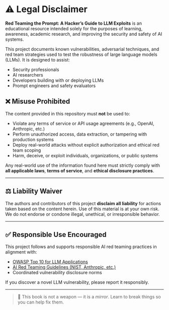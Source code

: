 # ⚠️ Legal Disclaimer

**Red Teaming the Prompt: A Hacker’s Guide to LLM Exploits** is an educational resource intended solely for the purposes of learning, awareness, academic research, and improving the security and safety of AI systems.

This project documents known vulnerabilities, adversarial techniques, and red team strategies used to test the robustness of large language models (LLMs). It is designed to assist:

- Security professionals
- AI researchers
- Developers building with or deploying LLMs
- Prompt engineers and safety evaluators

## ❌ Misuse Prohibited

The content provided in this repository must **not** be used to:

- Violate any terms of service or API usage agreements (e.g., OpenAI, Anthropic, etc.)
- Perform unauthorized access, data extraction, or tampering with production systems
- Deploy real-world attacks without explicit authorization and ethical red team scoping
- Harm, deceive, or exploit individuals, organizations, or public systems

Any real-world use of the information found here must strictly comply with **all applicable laws**, **terms of service**, and **ethical disclosure practices**.

---

## ⚖️ Liability Waiver

The authors and contributors of this project **disclaim all liability** for actions taken based on the content herein. Use of this material is at your own risk. We do not endorse or condone illegal, unethical, or irresponsible behavior.

---

## ✅ Responsible Use Encouraged

This project follows and supports responsible AI red teaming practices in alignment with:

- [OWASP Top 10 for LLM Applications](https://owasp.org/www-project-top-10-for-large-language-model-applications/)
- [AI Red Teaming Guidelines (NIST, Anthropic, etc.)](https://ai.compliance.org)
- Coordinated vulnerability disclosure norms

If you discover a novel LLM vulnerability, please report it responsibly.

---

> 🧠 This book is not a weapon — it is a _mirror_. Learn to break things so you can help fix them.
